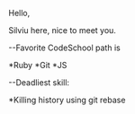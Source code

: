 Hello,

Silviu here, nice to meet you.

--Favorite CodeSchool path is 

*Ruby 
*Git
*JS

--Deadliest skill:

*Killing history using git rebase